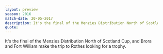 ```yaml
---
layout: preview
season: 2016
match-date: 20-05-2017
description: It's the final of the Menzies Distribution North of Scotland Cup, and Brora and Fort William make the trip to Rothes looking for a trophy.
quote:
---
```

It's the final of the Menzies Distribution North of Scotland Cup, and Brora and Fort William make the trip to Rothes looking for a trophy.
